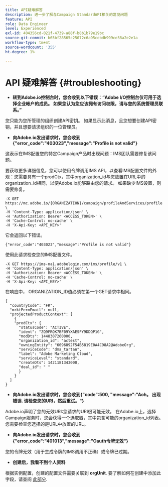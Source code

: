 ```yaml
---
title: API疑难解答
description: 进一步了解与Campaign StandardAPI相关的常见问题
feature: API
role: Data Engineer
level: Experienced
exl-id: 404356cd-021f-4739-a88f-b8b1b79e19bc
source-git-commit: b65bf28565c25072c6a95cebdb999ce38a2e2e1a
workflow-type: tm+mt
source-wordcount: '355'
ht-degree: 1%

---
```


# API 疑难解答 {#troubleshooting}

* **转到Adobe.io控制台时，您会收到以下错误：“Adobe I/O控制台仅可用于选择企业帐户的成员。 如果您认为您应该拥有访问权限，请与您的系统管理员联系。”**

您只能为您所管理的组织创建API密钥。 如果显示此消息，且您想要创建API密钥，并且想要请求组织的一位管理员。

* **向Adobe.io发出请求时，您会收到{&quot;error_code&quot;:&quot;403023&quot;,&quot;message&quot;:&quot;Profile is not valid&quot;}**

这表示在IMS配置您的特定Campaign产品时出现问题：IMS团队需要修复该问题。

要获取更多详细信息，您可以使用令牌调用IMS API，以查看IMS配置文件的外观：您需要具有一个prodCtx，其中organization_id与您放置在URL中的organization_id相同，以便Adobe.io能够路由您的请求。
如果缺少IMS设置，则需要修复。

```
-X GET https://mc.adobe.io/{ORGANIZATION}/campaign/profileAndServices/profile \
-H 'Content-Type: application/json' \
-H 'Authorization: Bearer <ACCESS_TOKEN>' \
-H 'Cache-Control: no-cache' \
-H 'X-Api-Key: <API_KEY>'
```

它会返回以下错误。

```
{"error_code":"403023","message":"Profile is not valid"}
```

使用此请求检查您的IMS配置文件。

```
-X GET https://ims-na1.adobelogin.com/ims/profile/v1 \
-H 'Content-Type: application/json' \
-H 'Authorization: Bearer <ACCESS_TOKEN>' \
-H 'Cache-Control: no-cache' \
-H 'X-Api-Key: <API_KEY>'
```

在响应中， ORGANIZATION_ID值必须在第一个GET请求中相同。

```
{
  "countryCode": "FR",
  "mrktPermEmail": null,
  "projectedProductContext": [
    {
    "prodCtx": {
      "statusCode": "ACTIVE",
      "ident": "ZQ9FRQK7BF09YXAESFY9DDQP1G",
      "modDts": 1448307260000,
      "organization_id": "actest",
      "owningEntity": "6096892F54B5819E0A4C98A2@AdobeOrg",
      "serviceCode": "dma_tartan",
      "label": "Adobe Marketing Cloud",
      "serviceLevel": "standard",
      "createDts": 1421181343000,
      "deal_id": " "
      }
    }
  ]
}
```

* **向Adobe.io发出请求时，您会收到{&quot;code&quot;:500, &quot;message&quot;:&quot;Aoh。 出现错误. 请检查您的URI，然后重试。&quot;}**

Adobe.io声明了您的无效URI:您请求的URI很可能无效。 在Adobe.io上，选择Campaign服务时，您会获得一个选取器，其中包含可能的organization_id列表。 您需要检查您选择的是URL中放置的URL。

* **向Adobe.io发出请求时，您会收到{&quot;error_code&quot;:&quot;401013&quot;,&quot;message&quot;:&quot;Oauth令牌无效&quot;}**

您的令牌无效（用于生成令牌的IMS调用不正确）或令牌已过期。

* **创建后，我看不到个人资料**

根据实例配置，创建的配置文件需要关联到 **orgUnit**. 要了解如何在创建中添加此字段，请查阅 [此部分](../../api/using/creating-profiles-api.md).

<!-- * (error duplicate key : quand tu crées un profile qui existe déjà , il faut faire un patch pour updater le profile plutôt qu’un POST)

With Curl
List all profiles

Create a profile

Update the mobilePhone attribute of a profile

API Calls on Service

GET the list of services

-->

<!--

How to find and use a filter?
Error codes:

* PAtch sur Age = message d'erreur :
500
Cannot update the 'age' property that is read-only
'age' property is not valid for the 'profile' resource.
-->

<!--
How to filter a list of subscribed profiles with available profile filters ? by date (by les filtres dispo sur la ressource) ?

Pattern classique :

recupérer la liste des subscriptions filtrées d'un profile
1) get sur profile
2) recup PKey
3) get sur PKey
4) get sur href des subscriptions

Comment savoir quel filtre appliquer ?

1) get sur metadata de profile
2) retourne description de la collection subscription
3) get sur la valeur du champ resTarget
4) get sur le href dans filters
5) retourne les filtres applicables sur l'url des data.

-->
